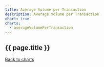 ```yaml
---
title: Average Volume per Transaction
description: Average Volume per Transaction
chart: true
charts:
  - averageVolumePerTransaction
---
```


<h2>{{ page.title }}</h2>

<canvas id="average-volume-per-transaction-chart" class="chart" height="150" style="width:100%;"></canvas>

<a href="{{ site.baseurl }}/{{ page.lang }}/charts">Back to charts</a>
